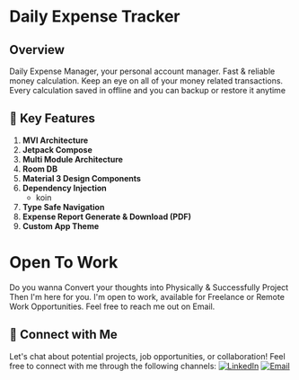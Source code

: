 # Daily Expense Tracker
## Overview
Daily Expense Manager, your personal account manager. Fast & reliable money calculation. Keep an eye on all of your money related transactions. Every calculation saved in offline and you can backup or restore it anytime

## 🚀 Key Features
1. **MVI Architecture**
2. **Jetpack Compose**
3. **Multi Module Architecture**
4. **Room DB**
5. **Material 3 Design Components**
6. **Dependency Injection**
   - koin
7. **Type Safe Navigation**
8. **Expense Report Generate & Download (PDF)**
9. **Custom App Theme**

# Open To Work
Do you wanna Convert your thoughts into Physically & Successfully Project Then I'm here for you. I'm open to work, available for Freelance or Remote Work Opportunities. Feel free to reach me out on Email.

## 🤝 Connect with Me
Let's chat about potential projects, job opportunities, or collaboration! Feel free to connect with me through the following channels:
[![LinkedIn](https://img.shields.io/badge/LinkedIn-Connect-blue?style=for-the-badge&logo=linkedin)](https://www.linkedin.com/in/srabbijan)
[![Email](https://img.shields.io/badge/Email-Drop%20a%20Message-red?style=for-the-badge&logo=gmail)](mailto:srabbijan@gmail.com)
